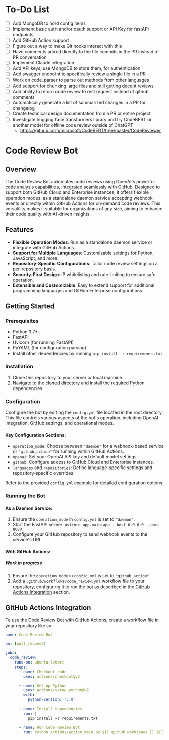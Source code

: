 # To-Do List

- [ ] Add MongoDB to hold config items
- [ ] Implement basic auth and/or oauth support or API Key for fastAPI endpoints
- [ ] Add GitHub Action support
- [ ] Figure out a way to make Git hooks interact with this
- [ ] Have comments added directly to the file commits in the PR instead of PR conversation
- [ ] Implement Claude integration
- [ ] Add API keys, use MongoDB to store them, for authentication
- [ ] Add swagger endpoint to specifically review a single file in a PR
- [ ] Work on code_parser to parse out methods from other languages
- [ ] Add support for chunking large files and still getting decent reviews
- [ ] Add ability to return code review to rest request instead of github comments
- [ ] Automatically generate a list of summarized changes in a PR for changelog
- [ ] Create technical design documentation from a PR or entire project
- [ ] Investigate hugging face transformers library and try CodeBERT or another model for offline code review outside of ChatGPT
  - https://github.com/microsoft/CodeBERT/tree/master/CodeReviewer

# Code Review Bot

## Overview

The Code Review Bot automates code reviews using OpenAI's powerful code analysis capabilities, integrated seamlessly with GitHub. Designed to support both GitHub Cloud and Enterprise instances, it offers flexible operation modes: as a standalone daemon service accepting webhook events or directly within GitHub Actions for on-demand code reviews. This versatility makes it suitable for organizations of any size, aiming to enhance their code quality with AI-driven insights.

## Features

- **Flexible Operation Modes**: Run as a standalone daemon service or integrate with GitHub Actions.
- **Support for Multiple Languages**: Customizable settings for Python, JavaScript, and more.
- **Repository-Specific Configurations**: Tailor code review settings on a per-repository basis.
- **Security-First Design**: IP whitelisting and rate limiting to ensure safe operation.
- **Extensible and Customizable**: Easy to extend support for additional programming languages and GitHub Enterprise configurations.

## Getting Started

### Prerequisites

- Python 3.7+
- FastAPI
- Uvicorn (for running FastAPI)
- PyYAML (for configuration parsing)
- Install other dependencies by running `pip install -r requirements.txt`.

### Installation

1. Clone this repository to your server or local machine.
2. Navigate to the cloned directory and install the required Python dependencies.

### Configuration

Configure the bot by editing the `config.yml` file located in the root directory. This file controls various aspects of the bot's operation, including OpenAI integration, GitHub settings, and operational modes.

#### Key Configuration Sections:

- `operation_mode`: Choose between `"daemon"` for a webhook-based service or `"github_action"` for running within GitHub Actions.
- `openai`: Set your OpenAI API key and default model settings.
- `github`: Configure access to GitHub Cloud and Enterprise instances.
- `languages` and `repositories`: Define language-specific settings and repository-specific overrides.

Refer to the provided `config.yml` example for detailed configuration options.

### Running the Bot

#### As a Daemon Service:

1. Ensure the `operation_mode` in `config.yml` is set to `"daemon"`.
2. Start the FastAPI server: `uvicorn app.main:app --host 0.0.0.0 --port 8080`
3. Configure your GitHub repository to send webhook events to the service's URL.

#### With GitHub Actions:
##### Work in progress
1. Ensure the `operation_mode` in `config.yml` is set to `"github_action"`.
2. Add a `.github/workflows/code_review.yml` workflow file to your repository, configuring it to run the bot as described in the [GitHub Actions Integration](#github-actions-integration) section.

## GitHub Actions Integration

To use the Code Review Bot with GitHub Actions, create a workflow file in your repository like so:

```yaml
name: Code Review Bot

on: [pull_request]

jobs:
  code_review:
    runs-on: ubuntu-latest
    steps:
      - name: Checkout code
        uses: actions/checkout@v2

      - name: Set up Python
        uses: actions/setup-python@v2
        with:
          python-version: '3.8'

      - name: Install dependencies
        run: |
          pip install -r requirements.txt

      - name: Run Code Review Bot
        run: python actions/action_main.py ${{ github.workspace }} ${{ github.repository }} ${{ github.event.pull_request.number }} ${{ secrets.GITHUB_TOKEN }}
